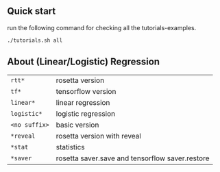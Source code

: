
## Quick start

run the following command for checking all the tutorials-examples.

```sh
./tutorials.sh all
```

## About (Linear/Logistic) Regression

|             |                                                 |
| ----------- | ----------------------------------------------- |
| `rtt*`        | rosetta version                                 |
| `tf*`         | tensorflow version                              |
| `linear*`     | linear regression                               |
| `logistic*`   | logistic regression                             |
| `<no suffix>` | basic version                                   |
| `*reveal`     | rosetta version with reveal                     |
| `*stat`      | statistics                                      |
| `*saver`      | rosetta saver.save and tensorflow saver.restore |
